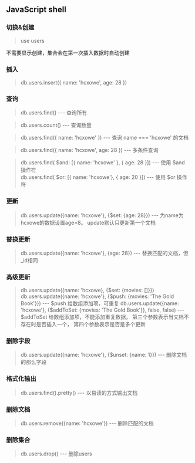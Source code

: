 ## JavaScript shell

### 切换&创建

> use users

不需要显示创建，集合会在第一次插入数据时自动创建

### 插入

> db.users.insert({ name: 'hcxowe', age: 28 })

### 查询

> db.users.find() --- 查询所有   

> db.users.count() --- 查询数量

> db.users.find({ name: 'hcxowe' }) --- 查询 name === 'hcxowe' 的文档

> db.users.find({ name: 'hcxowe', age: 28 }) --- 多条件查询   

> db.users.find( $and: [{ name: 'hcxowe' }, { age: 28 }]) --- 使用 $and 操作符   
> db.users.find( $or: [{ name: 'hcxowe'}, { age: 20 }]) --- 使用 $or 操作符

### 更新

> db.users.update({name: 'hcxowe'}, {$set: {age: 28}}) --- 为name为hcxowe的数据设置age=8。 update默认只更新第一个文档

### 替换更新

> db.users.update({name: 'hcxowe'}, {age: 28}) --- 替换匹配的文档，但_id相同

### 高级更新

> db.users.update({name: 'hcxowe}, {$set: {movies: []}})   
> db.users.update({name: 'hcxowe'}, {$push: {movies: 'The Gold Book'}})   --- $push 给数组添加项，可重复
> db.users.update({name: 'hcxowe'}, {$addToSet: {movies: 'The Gold Book'}}, false, false) --- $addToSet 给数组添加项，不能添加重复数据， 第三个参数表示当文档不存在时是否插入一个， 第四个参数表示是否是多个更新

### 删除字段

> db.users.update({name: 'hcxowe'}, {$unset: {name: 1}}) --- 删除文档的那么字段

### 格式化输出

> db.users.find().pretty() --- 以易读的方式输出文档

### 删除文档

> db.users.remove({name: 'hcxowe'}) --- 删除匹配的文档

 ### 删除集合

 > db.users.drop() --- 删除users